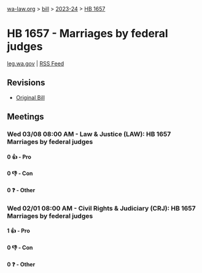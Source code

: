 [wa-law.org](/) > [bill](/bill/) > [2023-24](/bill/2023-24/) > [HB 1657](/bill/2023-24/hb/1657/)

# HB 1657 - Marriages by federal judges
[leg.wa.gov](https://app.leg.wa.gov/billsummary?BillNumber=1657&Year=2023&Initiative=false) | [RSS Feed](./rss.xml)

## Revisions
* [Original Bill](1/)

## Meetings
### Wed 03/08 08:00 AM - Law & Justice (LAW): HB 1657 Marriages by federal judges
#### 0 👍 - Pro

#### 0 👎 - Con

#### 0 ❓ - Other

### Wed 02/01 08:00 AM - Civil Rights & Judiciary (CRJ): HB 1657 Marriages by federal judges
#### 1 👍 - Pro

#### 0 👎 - Con

#### 0 ❓ - Other
